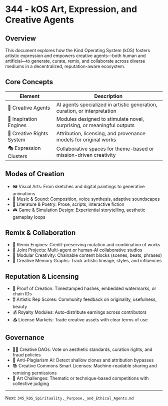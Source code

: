 # 344 - kOS Art, Expression, and Creative Agents

## Overview
This document explores how the Kind Operating System (kOS) fosters artistic expression and empowers creative agents—both human and artificial—to generate, curate, remix, and collaborate across diverse mediums in a decentralized, reputation-aware ecosystem.

## Core Concepts
| Element                | Description                                                                  |
|------------------------|------------------------------------------------------------------------------|
| 🎨 Creative Agents       | AI agents specialized in artistic generation, curation, or interpretation     |
| 🧠 Inspiration Engines    | Modules designed to stimulate novel, surprising, or meaningful outputs       |
| 🧾 Creative Rights System | Attribution, licensing, and provenance models for original works             |
| 🎭 Expression Clusters    | Collaborative spaces for theme-based or mission-driven creativity            |

## Modes of Creation
- 🖼️ Visual Arts: From sketches and digital paintings to generative animations
- 🎵 Music & Sound: Composition, voice synthesis, adaptive soundscapes
- 📖 Literature & Poetry: Prose, scripts, interactive fiction
- 🎮 Game & Simulation Design: Experiential storytelling, aesthetic gameplay loops

## Remix & Collaboration
- 🔄 Remix Engines: Credit-preserving mutation and combination of works
- 🤝 Joint Projects: Multi-agent or human-AI collaborative studios
- 🧩 Modular Creativity: Chainable content blocks (scenes, beats, phrases)
- 🧠 Creative Memory Graphs: Track artistic lineage, styles, and influences

## Reputation & Licensing
- 📜 Proof of Creation: Timestamped hashes, embedded watermarks, or chain IDs
- 🎖️ Artistic Rep Scores: Community feedback on originality, usefulness, beauty
- 💰 Royalty Modules: Auto-distribute earnings across contributors
- 📤 License Markets: Trade creative assets with clear terms of use

## Governance
- 🧑‍⚖️ Creative DAOs: Vote on aesthetic standards, curation rights, and fraud policies
- 🚫 Anti-Plagiarism AI: Detect shallow clones and attribution bypasses
- 📚 Creative Commons Smart Licenses: Machine-readable sharing and remixing permissions
- 🧪 Art Challenges: Thematic or technique-based competitions with collective judging

---
Next: `345_kOS_Spirituality,_Purpose,_and_Ethical_Agents.md`

